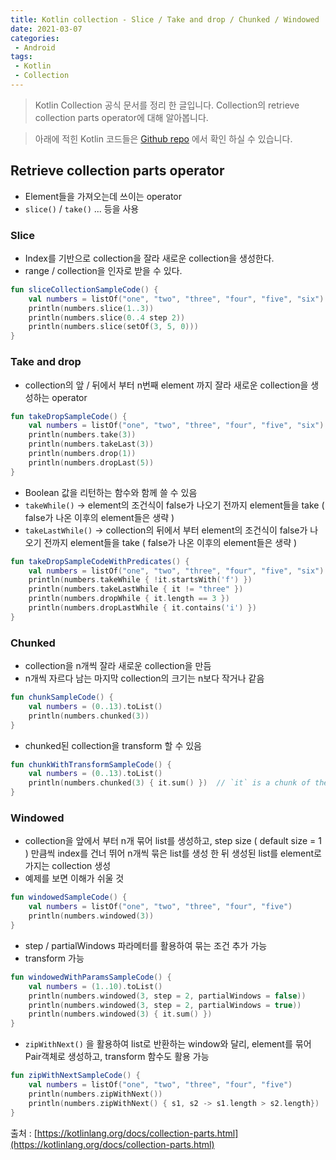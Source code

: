 ```yaml
---
title: Kotlin collection - Slice / Take and drop / Chunked / Windowed
date: 2021-03-07
categories:
 - Android
tags:
 - Kotlin
 - Collection
---
```


> Kotlin Collection 공식 문서를 정리 한 글입니다. Collection의 retrieve collection parts operator에 대해 알아봅니다. 

<!-- more -->

> 아래에 적힌 Kotlin 코드들은 [Github repo](https://github.com/kangraemin/kotlin_study/blob/master/kangraemin/collection/src/RetrieveCollectionElement.kt) 에서 확인 하실 수 있습니다. 

## Retrieve collection parts operator

- Element들을 가져오는데 쓰이는 operator
- `slice()` / `take()` ... 등을 사용

### Slice

- Index를 기반으로 collection을 잘라 새로운 collection을 생성한다.
- range / collection을 인자로 받을 수 있다.

```kotlin
fun sliceCollectionSampleCode() {
    val numbers = listOf("one", "two", "three", "four", "five", "six")
    println(numbers.slice(1..3))
    println(numbers.slice(0..4 step 2))
    println(numbers.slice(setOf(3, 5, 0)))
}
```

### Take and drop

- collection의 앞 / 뒤에서 부터 n번째 element 까지 잘라 새로운 collection을 생성하는 operator

```kotlin
fun takeDropSampleCode() {
    val numbers = listOf("one", "two", "three", "four", "five", "six")
    println(numbers.take(3))
    println(numbers.takeLast(3))
    println(numbers.drop(1))
    println(numbers.dropLast(5))
}
```

- Boolean 값을 리턴하는 함수와 함께 쓸 수 있음
- `takeWhile()` → element의 조건식이 false가 나오기 전까지 element들을 take ( false가 나온 이후의 element들은 생략 )
- `takeLastWhile()` → collection의 뒤에서 부터 element의 조건식이 false가 나오기 전까지 element들을 take ( false가 나온 이후의 element들은 생략 )

```kotlin
fun takeDropSampleCodeWithPredicates() {
    val numbers = listOf("one", "two", "three", "four", "five", "six")
    println(numbers.takeWhile { !it.startsWith('f') })
    println(numbers.takeLastWhile { it != "three" })
    println(numbers.dropWhile { it.length == 3 })
    println(numbers.dropLastWhile { it.contains('i') })
}
```

### Chunked

- collection을 n개씩 잘라 새로운 collection을 만듬
- n개씩 자르다 남는 마지막 collection의 크기는 n보다 작거나 같음

```kotlin
fun chunkSampleCode() {
    val numbers = (0..13).toList()
    println(numbers.chunked(3))
}
```

- chunked된 collection을 transform 할 수 있음

```kotlin
fun chunkWithTransformSampleCode() {
    val numbers = (0..13).toList()
    println(numbers.chunked(3) { it.sum() })  // `it` is a chunk of the original collection
}
```

### Windowed

- collection을 앞에서 부터 n개 묶어 list를 생성하고, step size ( default size = 1 ) 만큼씩 index를 건너 뛰어 n개씩 묶은 list를 생성 한 뒤 생성된 list를 element로 가지는 collection 생성
- 예제를 보면 이해가 쉬울 것

```kotlin
fun windowedSampleCode() {
    val numbers = listOf("one", "two", "three", "four", "five")
    println(numbers.windowed(3))
}
```

- step / partialWindows 파라메터를 활용하여 묶는 조건 추가 가능
- transform 가능

```kotlin
fun windowedWithParamsSampleCode() {
    val numbers = (1..10).toList()
    println(numbers.windowed(3, step = 2, partialWindows = false))
    println(numbers.windowed(3, step = 2, partialWindows = true))
    println(numbers.windowed(3) { it.sum() })
}
```

- `zipWithNext()` 을 활용하여 list로 반환하는 window와 달리, element를 묶어 Pair객체로 생성하고, transform 함수도 활용 가능

```kotlin
fun zipWithNextSampleCode() {
    val numbers = listOf("one", "two", "three", "four", "five")
    println(numbers.zipWithNext())
    println(numbers.zipWithNext() { s1, s2 -> s1.length > s2.length})
}
```

출처 : [https://kotlinlang.org/docs/collection-parts.html](https://kotlinlang.org/docs/collection-parts.html)